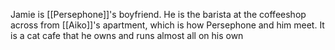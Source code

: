 Jamie is [[Persephone]]'s boyfriend. He is the barista at the coffeeshop across from [[Aiko]]'s apartment, which is how Persephone and him meet. It is a cat cafe that he owns and runs almost all on his own